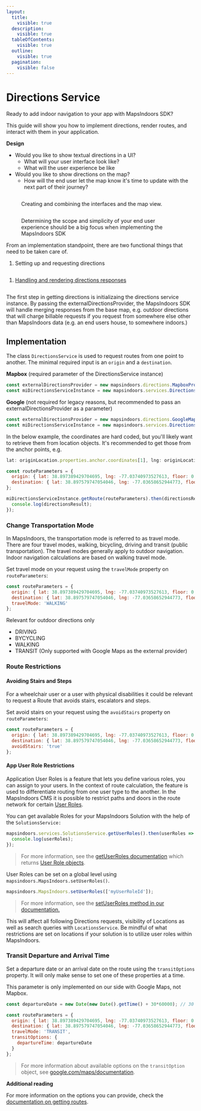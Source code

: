 ```yaml
---
layout:
  title:
    visible: true
  description:
    visible: true
  tableOfContents:
    visible: true
  outline:
    visible: true
  pagination:
    visible: false
---
```


# Directions Service

Ready to add indoor navigation to your app with MapsIndoors SDK?&#x20;

This guide will show you how to implement directions, render routes, and interact with them in your application.&#x20;

**Design**

* Would you like to show textual directions in a UI?
  * What will your user interface look like?
  * What will the user experience be like
* Would you like to show directions on the map?
  * How will the end user let the map know it's time to update with the next part of their journey?

<figure><img src="../../../../.gitbook/assets/image (1) (1) (1).png" alt=""><figcaption><p>Creating and combining the interfaces and the map view.</p></figcaption></figure>

<figure><img src="../../../../.gitbook/assets/image (3) (1).png" alt=""><figcaption><p>Determining the scope and simplicity of your end user experience should be a big focus when implementing the MapsIndoors SDK</p></figcaption></figure>

From an implementation standpoint, there are two functional things that need to be taken care of.

1. Setting up and requesting directions

<figure><img src="../../../../.gitbook/assets/image (4) (1).png" alt=""><figcaption></figcaption></figure>

1. [Handling and rendering directions responses](../../wayfinding/directions-renderer.md)

<figure><img src="../../../../.gitbook/assets/image (5) (1).png" alt=""><figcaption></figcaption></figure>



The first step in getting directions is initializaing the directions service instance. By passing the externalDirectionsProvider, the MapsIndoors SDK will handle merging responses from the base map, e.g. outdoor directions that will charge billable requests if you request from somewhere else other than MapsIndoors data (e.g. an end users house, to somewhere indoors.)

## **Implementation**

The class `DirectionsService` is used to request routes from one point to another. The minimal required input is an `origin` and a `destination`. &#x20;

**Mapbox** (required parameter of the DirectionsService instance)

```javascript
const externalDirectionsProvider = new mapsindoors.directions.MapboxProvider();
const miDirectionsServiceInstance = new mapsindoors.services.DirectionsService(externalDirectionsProvider);
```

**Google** (not required for legacy reasons, but recommended to pass an externalDirectionsProvider as a parameter)

```javascript
const externalDirectionsProvider = new mapsindoors.directions.GoogleMapsProvider();
const miDirectionsServiceInstance = new mapsindoors.services.DirectionsService(externalDirectionsProvider);
```

In the below example, the coordinates are hard coded, but you'll likely want to retrieve them from location objects. It's recommended to get those from the anchor points, e.g.&#x20;

```javascript
lat: originLocation.properties.anchor.coordinates[1], lng: originLocation.properties.anchor.coordinates[0], floor: originLocation.properties.floor
```

```javascript
const routeParameters = {
  origin: { lat: 38.897389429704695, lng: -77.03740973527613, floor: 0 }, // Oval Office, The White House
  destination: { lat: 38.897579747054046, lng: -77.03658652944773, floor: 1 } // Blue Room, The White House
};

miDirectionsServiceInstance.getRoute(routeParameters).then(directionsResult => {
  console.log(directionsResult);
});
```

### Change Transportation Mode[​](https://docs.mapsindoors.com/directions-service#change-transportation-mode-3) <a href="#change-transportation-mode-3" id="change-transportation-mode-3"></a>

In MapsIndoors, the transportation mode is referred to as travel mode. There are four travel modes, walking, bicycling, driving and transit (public transportation). The travel modes generally apply to outdoor navigation. Indoor navigation calculations are based on walking travel mode.

Set travel mode on your request using the `travelMode` property on `routeParameters`:

```javascript
const routeParameters = {
  origin: { lat: 38.897389429704695, lng: -77.03740973527613, floor: 0 }, // Oval Office, The White House
  destination: { lat: 38.897579747054046, lng: -77.03658652944773, floor: 1 }, // Blue Room, The White House
  travelMode: 'WALKING'
};
```

Relevant for outdoor directions only

* DRIVING
* BYCYCLING
* WALKING
* TRANSIT (Only supported with Google Maps as the external provider)

### Route Restrictions[​](https://docs.mapsindoors.com/directions-service#route-restrictions-3) <a href="#route-restrictions-3" id="route-restrictions-3"></a>

#### Avoiding Stairs and Steps[​](https://docs.mapsindoors.com/directions-service#avoiding-stairs-and-steps-3) <a href="#avoiding-stairs-and-steps-3" id="avoiding-stairs-and-steps-3"></a>

For a wheelchair user or a user with physical disabilities it could be relevant to request a Route that avoids stairs, escalators and steps.

Set avoid stairs on your request using the `avoidStairs` property on `routeParameters`:

```javascript
const routeParameters = {
  origin: { lat: 38.897389429704695, lng: -77.03740973527613, floor: 0 }, // Oval Office, The White House
  destination: { lat: 38.897579747054046, lng: -77.03658652944773, floor: 1 }, // Blue Room, The White House
  avoidStairs: 'true'
};
```

#### App User Role Restrictions[​](https://docs.mapsindoors.com/directions-service#app-user-role-restrictions-3) <a href="#app-user-role-restrictions-3" id="app-user-role-restrictions-3"></a>

Application User Roles is a feature that lets you define various roles, you can assign to your users. In the context of route calculation, the feature is used to differentiate routing from one user type to the another. In the MapsIndoors CMS it is possible to restrict paths and doors in the route network for certain [User Roles](../../other-guides/application-user-roles.md).

You can get available Roles for your MapsIndoors Solution with the help of the `SolutionsService:`

```javascript
mapsindoors.services.SolutionsService.getUserRoles().then(userRoles => {
  console.log(userRoles);
});
```

> For more information, see the [getUserRoles documentation](https://app.mapsindoors.com/mapsindoors/js/sdk/latest/docs/mapsindoors.services.SolutionsService.html#getUserRoles) which returns [User Role objects](https://app.mapsindoors.com/mapsindoors/js/sdk/latest/docs/mapsindoors.UserRole.html).

User Roles can be set on a global level using `mapsindoors.MapsIndoors.setUserRoles()`.

```javascript
mapsindoors.MapsIndoors.setUserRoles(['myUserRoleId']);
```

> For more information, see the [setUserRoles method in our documentation.](https://app.mapsindoors.com/mapsindoors/js/sdk/latest/docs/mapsindoors.MapsIndoors.html#.setUserRoles)

This will affect all following Directions requests, visibility of Locations as well as search queries with `LocationsService`. Be mindful of what restrictions are set on locations if your solution is to utilize user roles within MapsIndoors.

### Transit Departure and Arrival Time[​](https://docs.mapsindoors.com/directions-service#transit-departure-and-arrival-time-3) <a href="#transit-departure-and-arrival-time-3" id="transit-departure-and-arrival-time-3"></a>

Set a departure date or an arrival date on the route using the `transitOptions` property. It will only make sense to set one of these properties at a time.&#x20;

This parameter is only implemented on our side with Google Maps, not Mapbox.

```javascript
const departureDate = new Date(new Date().getTime() + 30*60000); // 30 minutes from now

const routeParameters = {
  origin: { lat: 38.897389429704695, lng: -77.03740973527613, floor: 0 }, // Oval Office, The White House
  destination: { lat: 38.897579747054046, lng: -77.03658652944773, floor: 1 }, // Blue Room, The White House
  travelMode: 'TRANSIT',
  transitOptions: {
    departureTime: departureDate
  }
};
```

> For more information about available options on the `transitOption` object, see [google.com/maps/documentation](https://developers.google.com/maps/documentation/javascript/reference/directions#TransitOptions.departureTime).&#x20;

**Additional reading**

For more information on the options you can provide, check the [documentation on getting routes](https://app.mapsindoors.com/mapsindoors/js/sdk/latest/docs/mapsindoors.services.DirectionsService.html).

